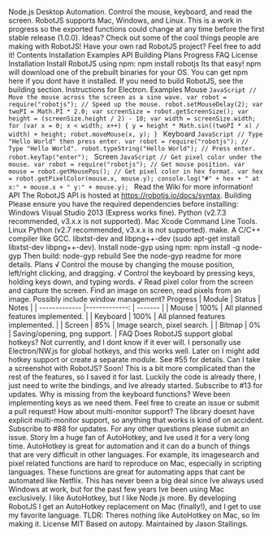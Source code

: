 Node.js Desktop Automation. Control the mouse, keyboard, and read the screen. RobotJS supports Mac, Windows, and Linux. This is a work in progress so the exported functions could change at any time before the first stable release (1.0.0). Ideas? Check out some of the cool things people are making with RobotJS! Have your own rad RobotJS project? Feel free to add it! Contents Installation Examples API Building Plans Progress FAQ License Installation Install RobotJS using npm: npm install robotjs Its that easy! npm will download one of the prebuilt binaries for your OS. You can get npm here if you dont have it installed. If you need to build RobotJS, see the building section. Instructions for Electron. Examples Mouse ```JavaScript // Move the mouse across the screen as a sine wave. var robot = require("robotjs"); // Speed up the mouse. robot.setMouseDelay(2); var twoPI = Math.PI * 2.0; var screenSize = robot.getScreenSize(); var height = (screenSize.height / 2) - 10; var width = screenSize.width; for (var x = 0; x < width; x++) { y = height * Math.sin((twoPI * x) / width) + height; robot.moveMouse(x, y); } ``` Keyboard ```JavaScript // Type "Hello World" then press enter. var robot = require("robotjs"); // Type "Hello World". robot.typeString("Hello World"); // Press enter. robot.keyTap("enter"); ``` Screen ```JavaScript // Get pixel color under the mouse. var robot = require("robotjs"); // Get mouse position. var mouse = robot.getMousePos(); // Get pixel color in hex format. var hex = robot.getPixelColor(mouse.x, mouse.y); console.log("#" + hex + " at x:" + mouse.x + " y:" + mouse.y); ``` Read the Wiki for more information! API The RobotJS API is hosted at https://robotjs.io/docs/syntax. Building Please ensure you have the required dependencies before installing: Windows Visual Studio 2013 (Express works fine). Python (v2.7.3 recommended, v3.x.x is not supported). Mac Xcode Command Line Tools. Linux Python (v2.7 recommended, v3.x.x is not supported). make. A C/C++ compiler like GCC. libxtst-dev and libpng++-dev (sudo apt-get install libxtst-dev libpng++-dev). Install node-gyp using npm: npm install -g node-gyp Then build: node-gyp rebuild See the node-gyp readme for more details. Plans √ Control the mouse by changing the mouse position, left/right clicking, and dragging. √ Control the keyboard by pressing keys, holding keys down, and typing words. √ Read pixel color from the screen and capture the screen. Find an image on screen, read pixels from an image. Possibly include window management? Progress | Module | Status | Notes | | ------------- |-------------: | ------- | | Mouse | 100% | All planned features implemented. | | Keyboard | 100% | All planned features implemented. | | Screen | 85% | Image search, pixel search. | | Bitmap | 0% | Saving/opening, png support. | FAQ Does RobotJS support global hotkeys? Not currently, and I dont know if it ever will. I personally use Electron/NW.js for global hotkeys, and this works well. Later on I might add hotkey support or create a separate module. See #55 for details. Can I take a screenshot with RobotJS? Soon! This is a bit more complicated than the rest of the features, so I saved it for last. Luckily the code is already there, I just need to write the bindings, and Ive already started. Subscribe to #13 for updates. Why is <insert key> missing from the keyboard functions? Weve been implementing keys as we need them. Feel free to create an issue or submit a pull request! How about multi-monitor support? The library doesnt have explicit multi-monitor support, so anything that works is kind of on accident. Subscribe to #88 for updates. For any other questions please submit an issue. Story Im a huge fan of AutoHotkey, and Ive used it for a very long time. AutoHotkey is great for automation and it can do a bunch of things that are very difficult in other languages. For example, its imagesearch and pixel related functions are hard to reproduce on Mac, especially in scripting languages. These functions are great for automating apps that cant be automated like Netflix. This has never been a big deal since Ive always used Windows at work, but for the past few years Ive been using Mac exclusively. I like AutoHotkey, but I like Node.js more. By developing RobotJS I get an AutoHotkey replacement on Mac (finally!), and I get to use my favorite language. TLDR: Theres nothing like AutoHotkey on Mac, so Im making it. License MIT Based on autopy. Maintained by Jason Stallings.